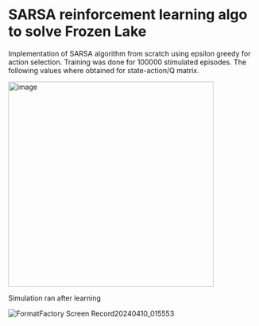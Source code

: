 ﻿# SARSA reinforcement learning algo to solve Frozen Lake
Implementation of SARSA algorithm from scratch using epsilon greedy for action selection. Training was done for 100000 stimulated episodes.
The following values where obtained for state-action/Q matrix.
 
 <img width="413" alt="image" src="https://github.com/abh1shank/SARSA_frozen_lake/assets/97939389/8a7521b1-fd01-4062-a13b-8e11730bf362">

Simulation ran after learning

![FormatFactory Screen Record20240410_015553](https://github.com/abh1shank/SARSA_frozen_lake/assets/97939389/7947fe1d-9b7b-424d-a0f9-d967bc5ecd2c)
